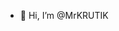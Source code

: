 - 👋 Hi, I’m @MrKRUTIK

<!---
MrKRUTIK is a ✨ special ✨ repository because its `README.md` (this file) appears on your GitHub profile.
You can click the Preview link to take a look at your changes.
--->
